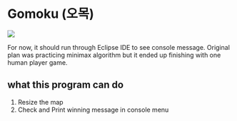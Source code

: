 # Gomoku (오목)

<img src="https://user-images.githubusercontent.com/28660183/29639319-f5d4831c-881f-11e7-95ab-8c67eb9c7196.png">

For now, it should run through Eclipse IDE to see console message. 
Original plan was practicing minimax algorithm but it ended up finishing with one human player game.

## what this program can do
1. Resize the map 
2. Check and Print winning message in console menu




